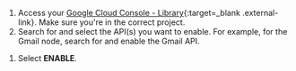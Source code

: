 1. Access your [Google Cloud Console - Library](https://console.cloud.google.com/apis/library){:target=_blank .external-link}. Make sure you're in the correct project.
1. Search for and select the API(s) you want to enable. For example, for the Gmail node, search for and enable the Gmail API.
<!-- todo: docs / sheets /slides will also need drive when nodes updated -->
1. Select **ENABLE**.
